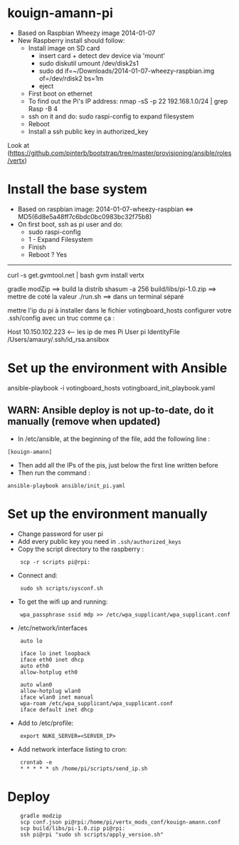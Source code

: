 kouign-amann-pi
===============

* Based on Raspbian Wheezy image 2014-01-07
* New Raspberry install should follow:
    * Install image on SD card
        * insert card + detect dev device via 'mount'
        * sudo diskutil umount /dev/disk2s1
        * sudo dd if=~/Downloads/2014-01-07-wheezy-raspbian.img of=/dev/rdisk2 bs=1m
        * eject
    * First boot on ethernet
    * To find out the Pi's IP address: nmap -sS -p 22 192.168.1.0/24 | grep Rasp -B 4
    * ssh on it and do: sudo raspi-config to expand filesystem
    * Reboot
    * Install a ssh public key in authorized_key

Look at (https://github.com/pinterb/bootstrap/tree/master/provisioning/ansible/roles/vertx)

# Install the base system

* Based on raspbian image: 2014-01-07-wheezy-raspbian <=> MD5(6d8e5a48ff7c6bdc0bc0983bc32f75b8)
* On first boot, ssh as pi user and do:
    * sudo raspi-config
    * 1 - Expand Filesystem
    * Finish
    * Reboot ? Yes

---
curl -s get.gvmtool.net | bash
gvm install vertx

gradle modZip ==> build la distrib
shasum -a 256 build/libs/pi-1.0.zip ==> mettre de coté la valeur
./run.sh ==> dans un terminal séparé

mettre l'ip du pi à installer dans le fichier votingboard_hosts
configurer votre .ssh/config avec un truc comme ça :

Host 10.150.102.223   <-- les ip de mes Pi
User pi
IdentityFile /Users/amaury/.ssh/id_rsa.ansibox

# Set up the environment with Ansible

ansible-playbook -i votingboard_hosts votingboard_init_playbook.yaml




## WARN: Ansible deploy is not up-to-date, do it manually (remove when updated)
* In /etc/ansible, at the beginning of the file, add the following line :
```
[kouign-amann]
```

* Then add all the IPs of the pis, just below the first line written before
* Then run the command :
```
ansible-playbook ansible/init_pi.yaml
```

# Set up the environment manually

* Change password for user pi
* Add every public key you need in ```.ssh/authorized_keys```
* Copy the script directory to the raspberry :
```
    scp -r scripts pi@rpi:
```
* Connect and:
```
    sudo sh scripts/sysconf.sh
```
* To get the wifi up and running:
```
    wpa_passphrase ssid mdp >> /etc/wpa_supplicant/wpa_supplicant.conf
```
* /etc/network/interfaces
```
    auto lo

    iface lo inet loopback
    iface eth0 inet dhcp
    auto eth0
    allow-hotplug eth0

    auto wlan0
    allow-hotplug wlan0
    iface wlan0 inet manual
    wpa-roam /etc/wpa_supplicant/wpa_supplicant.conf
    iface default inet dhcp
```
* Add to /etc/profile:
```
    export NUKE_SERVER=<SERVER_IP>
```
* Add network interface listing to cron:
```
    crontab -e
    * * * * * sh /home/pi/scripts/send_ip.sh
```

# Deploy
```
    gradle modzip
    scp conf.json pi@rpi:/home/pi/vertx_mods_conf/kouign-amann.conf
    scp build/libs/pi-1.0.zip pi@rpi:
    ssh pi@rpi "sudo sh scripts/apply_version.sh"
```
